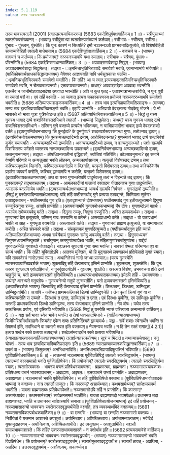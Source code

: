 ```yaml
---
index: 5.1.119
sutra: तस्य भावस्त्वतलौ

---
```

तस्य भावस्त्वतलौ (2001) (त्वतल्प्रत्ययाधिकरणम्) (5683 एकदेशिपूर्वपक्षवार्तिकम्॥ 1 ॥) - स्त्रीपुंसाभ्यां त्वतलोरुपसंख्यानम् - (भाष्यम्) स्त्रीपुंसाभ्यां त्वतलोरुपसंख्यानं कर्तव्यम्। स्त्रीभावः - स्त्रीत्वम्, स्त्रीता। पुंभावः - पुंस्त्वम्, पुंस्तेति। किं पुनः कारणं न सिध्यति? इमौ नञ्ञ्स्नञ्ञौ प्राग्भवनादित्युच्येते, तौ विशेषविहितौ सामान्यविहितौ त्वतलौ बाधेयाताम्॥ (5684 एकदेशिपूर्वपक्षवार्तिकम्॥ 2 ॥) - वावचनं च - (भाष्यम्) वावचनं च कर्तव्यम्। किं प्रयोजनम्? नञ्ञ्स्नञ्ञावपि यथा स्याताम्। स्त्रीभावः - स्त्रैणम्, पुंभावः - पौंस्नमिति॥ (5684 एकदेशिसमाधानवार्तिकम्॥ 3 ॥) - अपवादसमावेशाद्वा सिद्धम् - (भाष्यम्) अपवादसमावेशाद्वा सिद्धमेतत्। तद्यथा - ःइमनिच्प्रभृतिभिरपवादैः समावेशो भवति, एवमाभ्यामपि भविष्यति॥ (वार्तिकोक्तार्थसाधकसिद्धान्तभाष्यम्) नैवेश्वर आज्ञापयति नापि धर्मसूत्रकाराः पठन्ति - ःइमनिच्प्रभृतिभिरपवादैः समावेशो भवतीति। किं तर्हि? आ च त्वात् इत्यस्माद्यत्नादिमनिच्प्रभृतिभिरपवादैः समावेशो भवति, न चैतावत्राभ्यन्तरौ। एतावप्यत्राभ्यन्तरौ। कथम्? अपवादसदेशा अपवादा भवन्तीति। एतच्चैव न जानीमोऽपवादसदेशा अपवादा भवन्तीति। अपि च कुत एतद् - एतावप्यत्राभ्यन्तराविति, न पुनः पूर्वौ वा स्यातां परौ वा। एवं तर्हि वक्ष्यति - आ चत्वात् इत्यत्र चकारकरणस्य प्रयोजनं नञ्ञ्स्नञ्ञ्भ्यामपि समावेशो भवतीति॥ (5686 अतिव्याप्त्याशङ्ककवार्तिकम्॥ 4 ॥) - तस्य भाव इत्यभिप्रायादिष्वतिप्रसङ्गः - (भाष्यम्) तस्य भाव इत्यभिप्रायादिष्वतिप्रसङ्गो भवति। इहापि प्राप्नोति - अभिप्रायो देवदत्तस्य मोदकेषु भोजने। ये नो भावास्ते नो भावाः पुत्राः पुत्रैश्चेष्टन्त इति॥ (5687 अतिव्याप्तिनिवारकवार्तिकम्॥ 5 ॥) - सिद्धं तु यस्य गुणस्य भावाद् द्रव्ये शब्दनिवेशस्तदभिधाने त्वतलौ - (भाष्यम्) सिद्धमेतत्। कथम्? यस्य गुणस्य भावाद् द्रव्ये शब्दनिवेशस्तदभिधाने - तस्मिन् गुणे वक्तव्ये प्रत्ययेन भवितव्यम्, न चाभिप्रायादीनां भावाद् द्रव्ये देवदत्तशब्दो वर्तते॥ (द्रव्यगुणनिर्वचनभाष्यम्) किं पुनर्द्रव्यं? के पुनर्गुणाः? शब्दस्पर्शरूपरसगन्धा गुणाः, ततोऽन्यद् द्रव्यम्॥ (द्रव्यनिर्वचनोपक्रमभाष्यम्) किं पुनरन्यच्छब्दादिभ्यो द्रव्यम्, आहोस्विदनन्यत्? गुणस्यायं भावाद् द्रव्ये शब्दनिवेशं कुर्वन् ख्यापयति - अन्यच्छब्दादिभ्यो द्रव्यमिति। अनन्यच्छब्दादिभ्यो द्रव्यम्, न ह्यन्यदुपलभ्यते। पशोः खल्वपि विशसितस्य पर्णशते व्यस्तस्य नान्यच्छब्दादिभ्य उपलभ्यते॥ (द्रव्यनिर्वचनभाष्यम्) अन्यच्छब्दादिभ्यो द्रव्यम्, तत्त्वनुमानगम्यम्। तद्यथा - ओषधिवनस्पतीनां वृद्धिह्रासौ, ज्योतिषां गतिरिति। कोऽसावनुमानः? इह समाने र्वष्मणि परिणाहे च अन्यत्तुलाग्रं भवति लोहस्य, अन्यत्कार्पासानाम्। यत्कृतो विशेषस्तद् द्रव्यम्॥ तथा कश्चित्स्पृशन्नेव च्छिनत्ति, कश्चिल्लम्बमानोऽपि न च्छिनति, यत्कृतो विशेषस्तद् द्रव्यम्॥ तथा कश्चिदेकेनैव प्रहारेण व्यपवर्गं करोति, कश्चिद् द्वाभ्यामपि न करोति, यत्कृतो विशेषस्तद् द्रव्यम्॥ (द्रव्यपरिचायकलक्षणभाष्यम्) अथ वा यस्य गुणान्तरेष्वपि प्रादुर्भवत्सु तत्वं न विहन्यते तद् द्रव्यम्। किं पुनस्तत्वम्? तद्भावस्तत्वम्। तद्यथा - आमलकादीनां फलानां रक्तादयः पीतादयश्च गुणाः प्रादुर्भवन्ति, आमलकं बदरमित्येव भवति॥ (द्रव्यस्यान्वर्थलक्षणभाष्यम्) अन्वर्थं खल्वपि निर्वचनं - गुणसंद्रावो द्रव्यमिति॥ (सिद्धं तु यस्येत्यादिन्यासाक्षेपभाष्यम्) यदि तर्हि षष्ठीसमर्थाद् गुणे प्रत्यया उत्पद्यन्ते, किमियता सूत्रेण? एतावद्वक्तव्यम् - षष्ठीसमर्थाद् गुण इति॥ (एतादृशन्यासे दोषभाष्यम्) षष्ठीसमर्थाद् गुण इतीयत्युच्यमाने द्विगुणा रज्जुस्त्रिगुणा रज्जुः, अत्रापि प्राप्नोति॥ (अवयवानामपि गुणत्वबोधकभाष्यम्) नैष दोषः। गुणशब्दोऽयं बह्वर्थः। अस्त्येव समेष्ववयवेषु वर्तते। तद्यथा - द्विगुणा रज्जुः, त्रिगुणा रज्जुरिति। अस्ति द्रव्यपदार्थकः। तद्यथा - गुणवानयं देश इत्युच्यते, यस्मिन् गावः सस्यानि च वर्तन्ते। अस्त्यप्राधान्ये वर्तते। तद्यथा - यो यत्राप्रधानं भवति स आह - गुणभूता वयमत्रेति। अस्त्याचारे वर्तते। तद्यथा - गुणवानयं ब्राह्मण इत्युच्यते, यः सम्यगाचारं करोति। अस्ति संस्कारे वर्तते। तद्यथा - संस्कृतमन्नं गुणवदित्युच्यते॥ (षष्ठीसमर्थाद्गुण इति न्यासे अतिव्याप्तिदर्शकभाष्यम्) अथवा सर्वत्रैवायं गुणशब्दः समेषु अवयवेषु वर्तते। तद्यथा - द्विगुणमध्ययनं त्रिगुणमध्ययनमित्युच्यते। चर्चागुणान् क्रमगुणांश्चापेक्ष्य भवति, न संहितागुणांश्चर्चागुणांश्च। यद्येवं गुणवदन्नमिति गुणशब्दो नोपपद्यते। नह्यन्नस्य सूपादयो गुणाः समा भवन्ति। नावश्यं र्वष्मतः परिमाणत एव वा साम्यं भवति। किं तर्हि? युक्तितोऽपि। आतश्च युक्तितः, यो हि मुद्गप्रस्थे लवणप्रस्थं प्रक्षिपेन्नादो युक्तं स्यात्। यदि तावददेरन्नं नादोऽत्तव्यं स्यात्। अथानितेरन्नं नादो जग्ध्वा प्राण्यात्॥ (यस्य गुणस्येति न्यासस्याव्याप्तिप्रदर्शकं भाष्यम्) शुक्लादिषु तर्हि र्वत्यभावाद् वृत्तिर्न प्राप्नोति। शुक्लत्वम्, शुक्लतेति। किं पुनः कारणं शुक्लादय एवोदाह्रियन्ते, न पुनर्वृक्षादयोऽपि - वृक्षत्वम्, वृक्षतेति। अस्त्यत्र विशेषः, उभयवचना ह्येते द्रव्यं चाहुर्गुणं च, यतो द्रव्यवचनास्ततो वृत्तिर्भविष्यति॥ (अव्याप्त्यभावोपपादकभाष्यम्) इमेऽपि तर्हि - उभयवचनाः। कथम्? आरभ्यते मतुब्लोपः - गुणवचनेभ्यो मतुपो लुग्भवतीति। यतो द्रव्यवचनास्ततो वृत्तिर्भविष्यति॥ (अव्याप्तिदर्शकं भाष्यम्) डित्थादिषु तर्हि र्वत्यभावाद वृत्तिर्न प्राप्नोति। डित्थत्वम्, डित्थता, डाम्भिट्टता, डाम्भिट्टत्वमिति। अत्रापि - कश्चित् प्राथमकल्पिको डित्थो डाम्भिट्टश्चेति। तेन कृतां क्रियां गुणं वा यः कश्चित्करोति स उच्यते - डित्थत्वं त एतत्, डाम्भिट्टत्वं त एतत्। एवं डित्थाः कुर्वन्ति, एव डाम्भिट्टाः कुर्वन्ति। यस्तर्हि प्राथमकल्पिको डित्थो डाम्भिट्टश्च, तस्य र्वत्यभावाद् वृत्तिर्न प्राप्नोति। नैष दोषः। यथैव तस्य काथंचित्कः प्रयोगः, एवं वृत्तिरपि भविष्यति॥ (5688 सिद्धं तु यस्येति न्यासं परित्यज्य अन्यन्यासे वार्तिकम्॥ 6 ॥) - यद्वा सर्वे भावाः स्वेन भावेन भवन्ति स तेषां भावस्तदभिधाने - (वार्तिकव्याख्याभाष्यम्) किमेभिस्त्रिभिर्भावग्रहणैः क्रियते? एकेन शब्दः प्रतिनिर्दिश्यते द्वाभ्यामर्थः। यद्वा - सर्वे शब्दाः स्वेनार्थेन भवन्ति स तेषामर्थ इति, तदभिधाने वा त्वतलौ भवत इति वक्तव्यम्॥ नैवमन्यत्र भवति। न हि तेन रक्तं रागात्[[4.2.1]] इत्यत्र शब्देन रक्ते प्रत्यया उत्पद्यन्ते। शब्देऽसंभवादर्थेन रक्ते प्रत्यया भविष्यन्ति॥ (न्यासप्रत्याख्यानकवार्तिकावतरणभाष्यम्) तत्तर्ह्यन्यतरत्कर्तव्यम्। सूत्रं च भिद्यते॥ यथान्यासमेवास्तु। ननु चोक्तं - तस्य भाव इत्यभिप्रायादिष्वतिप्रसङ्गः इति॥ (5689 न्यासप्रत्याख्यानकसिद्धान्तवार्तिकम्॥ 7 ॥) - उक्तं वा - (भाष्यम्) किमुक्तम्? अनभिधानादिति। अनभिधानादभिप्रायादिषूत्पत्तिर्न भविष्यति॥ (5690 पूर्वविप्रतिषेधवार्तिकम्॥ 8 ॥) - त्वतल्भ्यां नञ्ञ्समासः पूर्वविप्रतिषिद्धं त्वतलोः स्वरसिद्ध्यर्थम् - (भाष्यम्) त्वतल्भ्यां नञ्ञ्समासो भवति पूर्वविप्रतिषेधेन। किं प्रयोजनम्? त्वतलोः स्वरसिद्ध्यर्थम्। त्वतलोः स्वरसिद्धिर्यथा स्यात्। त्वतलोरवकाशः - भावस्य वचनं प्रतिषेधस्यावचनम् - ब्राह्मणत्वम्, ब्राह्मणता। नञ्ञ्समासस्यावकाशः - प्रतिषेधस्य वचनं भावस्यावचनम् - अब्राह्मणः, अवृषलः। उभयवचने उभयं प्राप्नोति - अब्राह्मणत्वम्, अब्राह्मणता। नञ्ञ्समासो भवति पूर्वविप्रतिषेधेन। स तर्हि पूर्वविप्रतिषेधो वक्तव्यः॥ (पूर्वविप्रतिषेधाभावोपपादकं भाष्यम्) न वक्तव्यः। नात्र त्वतलौ प्राप्नुतः। किं कारणम्? असार्मथ्यात्। कथमसार्मथ्यम्? सापेक्षमसमर्थं भवतीति। यावता ब्राह्मणशब्दः प्रतिषेधमपेक्षते॥ नञ्ञ्समासोऽपि तर्हि न प्राप्नोति। किं कारणम्? असार्मथ्यादेव। कथमसार्मथ्यम्? सापेक्षमसमर्थं भवतीति। यावता ब्राह्मणशब्दो भावमपेक्षते॥ प्रधानमत्र तदा ब्राह्मणशब्दः, भवति च प्रधानस्य सापेक्षस्यापि समासः॥ (पूर्वविप्रतिषेधप्रयोजनभाष्यम्) इदं तर्हि प्रयोजनम् - नञ्ञ्समासादन्यो भाववचनः स्वरोत्तरपदवृद्ध्यर्थमिति वक्ष्यति, तत्र व्यवस्थार्थमिदं वक्तव्यम्॥ (5691 नञ्ञ्समासविकल्पबोधकवार्तिकम्॥ 9 ॥) - वा छन्दसि - (भाष्यम्) वा छन्दसि नञ्ञ्समासो वक्तव्यः। निर्वीर्यतां वै यजमान आशास्ते अपशुतां। अयोनित्वाय। अशिथिलत्वाय। अगोतामनपत्यताम्। भवेदिदं युक्तमुदाहरणम् - अयोनित्वाय, अशिथिलत्वायेति। इदं त्वयुक्तम् - अपशुतामिति। नह्यसौ समासभावमाशास्ते। किं तर्हि? उत्तरपदाभावमाशास्ते - न पशोर्भाव इति॥ (5692 प्रत्ययसमावेशे वार्तिकम्॥ 10 ॥) - नञ्ञ्समासादन्यो भाववचनः स्वरोत्तरपदवृद्ध्यर्थम् - (भाष्यम्) नञ्ञ्समासादन्यो भाववचनो भवति विप्रतिषेधेन। किं प्रयोजनम्? स्वरोत्तरपदवृद्ध्यर्थम्। स्वरार्थमुत्तरपदवृद्ध्यर्थं च। स्वरार्थं तावत् - अप्रथिमा,  - अम्रदिमा। उत्तरपदवृद्ध्यर्थम् - अशौक्ल्यम्, अकार्ष्ण्यम्॥